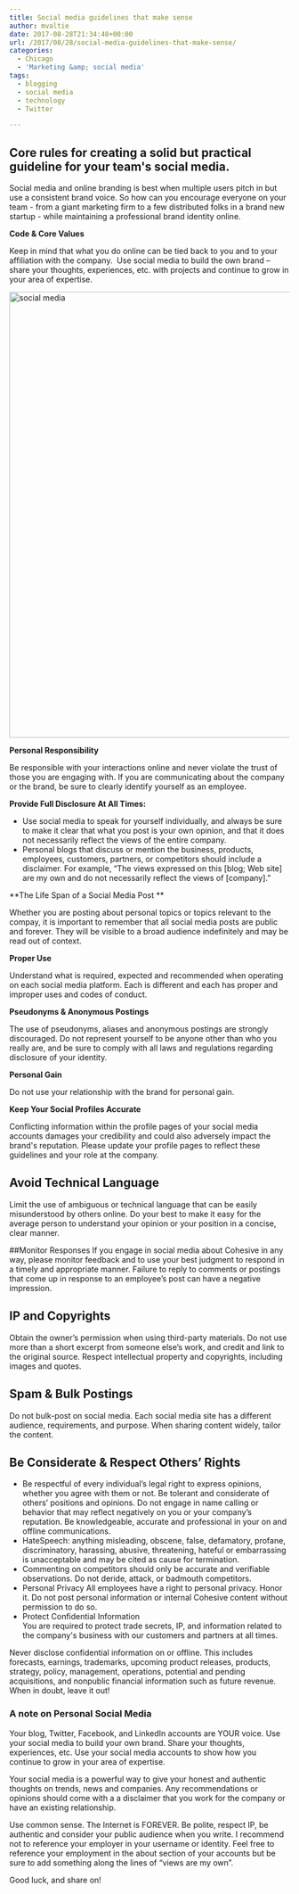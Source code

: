 ```yaml
---
title: Social media guidelines that make sense
author: mvaltie
date: 2017-08-28T21:34:48+00:00
url: /2017/08/28/social-media-guidelines-that-make-sense/
categories:
  - Chicago
  - 'Marketing &amp; social media'
tags:
  - blogging
  - social media
  - technology
  - Twitter

---
```

## Core rules for creating a solid but practical guideline for your team's social media.

Social media and online branding is best when multiple users pitch in but use a consistent brand voice. So how can you encourage everyone on your team - from a giant marketing firm to a few distributed folks in a brand new startup - while maintaining a professional brand identity online.

**Code & Core Values**

Keep in mind that what you do online can be tied back to you and to your affiliation with the company.  Use social media to build the own brand &#8211; share your thoughts, experiences, etc. with projects and continue to grow in your area of expertise.

<img class="alignnone size-full wp-image-2140" src="/wp-content/uploads/2017/08/social-media.png" alt="social media" width="800" height="800" /> 

**Personal Responsibility**

Be responsible with your interactions online and never violate the trust of those you are engaging with. If you are communicating about the company or the brand, be sure to clearly identify yourself as an employee.

**Provide Full Disclosure At All Times:** 

  * Use social media to speak for yourself individually, and always be sure to make it clear that what you post is your own opinion, and that it does not necessarily reflect the views of the entire company.
  * Personal blogs that discuss or mention the business, products, employees, customers, partners, or competitors should include a disclaimer. For example, “The views expressed on this [blog; Web site] are my own and do not necessarily reflect the views of [company].”

**The Life Span of a Social Media Post **

Whether you are posting about personal topics or topics relevant to the compay, it is important to remember that all social media posts are public and forever. They will be visible to a broad audience indefinitely and may be read out of context.

**Proper Use**

Understand what is required, expected and recommended when operating on each social media platform. Each is different and each has proper and improper uses and codes of conduct.

**Pseudonyms & Anonymous Postings**

The use of pseudonyms, aliases and anonymous postings are strongly discouraged. Do not represent yourself to be anyone other than who you really are, and be sure to comply with all laws and regulations regarding disclosure of your identity.

**Personal Gain**

Do not use your relationship with the brand for personal gain.

**Keep Your Social Profiles Accurate** 

Conflicting information within the profile pages of your social media accounts damages your credibility and could also adversely impact the brand's reputation. Please update your profile pages to reflect these guidelines and your role at the company.
## Avoid Technical Language 
 
Limit the use of ambiguous or technical language that can be easily misunderstood by others online. Do your best to make it easy for the average person to understand your opinion or your position in a concise, clear manner.

##Monitor Responses
If you engage in social media about Cohesive in any way, please monitor feedback and to use your best judgment to respond in a timely and appropriate manner. Failure to reply to comments or postings that come up in response to an employee’s post can have a negative impression.

## IP and Copyrights
Obtain the owner’s permission when using third-party materials. Do not use more than a short excerpt from someone else’s work, and credit and link to the original source. Respect intellectual property and copyrights, including images and quotes.

## Spam & Bulk Postings
Do not bulk-post on social media. Each social media site has a different audience, requirements, and purpose. When sharing content widely, tailor the content.

## Be Considerate & Respect Others’ Rights
 * Be respectful of every individual’s legal right to express opinions, whether you agree with them or not. Be tolerant and considerate of others’ positions and opinions. Do not engage in name calling or behavior that may reflect negatively on you or your company’s reputation. Be knowledgeable, accurate and professional in your on and offline communications.
 * HateSpeech: anything misleading, obscene, false, defamatory, profane, discriminatory, harassing, abusive, threatening, hateful or embarrassing is unacceptable and may be cited as cause for termination.
 * Commenting on competitors should only be accurate and verifiable observations. Do not deride, attack, or badmouth competitors.
* Personal Privacy
All employees have a right to personal privacy. Honor it. Do not post personal information or internal Cohesive content without permission to do so.
* Protect Confidential Information  
You are required to protect trade secrets, IP, and information related to the company's business with our customers and partners at all times.

Never disclose confidential information on or offline. This includes forecasts, earnings, trademarks, upcoming product releases, products, strategy, policy, management, operations, potential and pending acquisitions, and nonpublic financial information such as future revenue. When in doubt, leave it out! 

### A note on Personal Social Media
Your blog, Twitter, Facebook, and LinkedIn accounts are YOUR voice. Use your social media to build your own brand. Share your thoughts, experiences, etc. Use your social media accounts to show how you continue to grow in your area of expertise.

Your social media is a powerful way to give your honest and authentic thoughts on trends, news and companies. Any recommendations or opinions should come with a a disclaimer that you work for the company or have an existing relationship.

Use common sense. The Internet is FOREVER. Be polite, respect IP, be authentic and consider your public audience when you write. I recommend not to reference your employer in your username or identity. Feel free to reference your employment in the about section of your accounts but be sure to add something along the lines of “views are my own”.

Good luck, and share on!
</div>